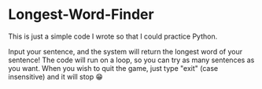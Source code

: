 # Longest-Word-Finder
This is just a simple code I wrote so that I could practice Python. 

Input your sentence, and the system will return the longest word of your sentence!
The code will run on a loop, so you can try as many sentences as you want. 
When you wish to quit the game, just type "exit" (case insensitive) and it will stop 😁
